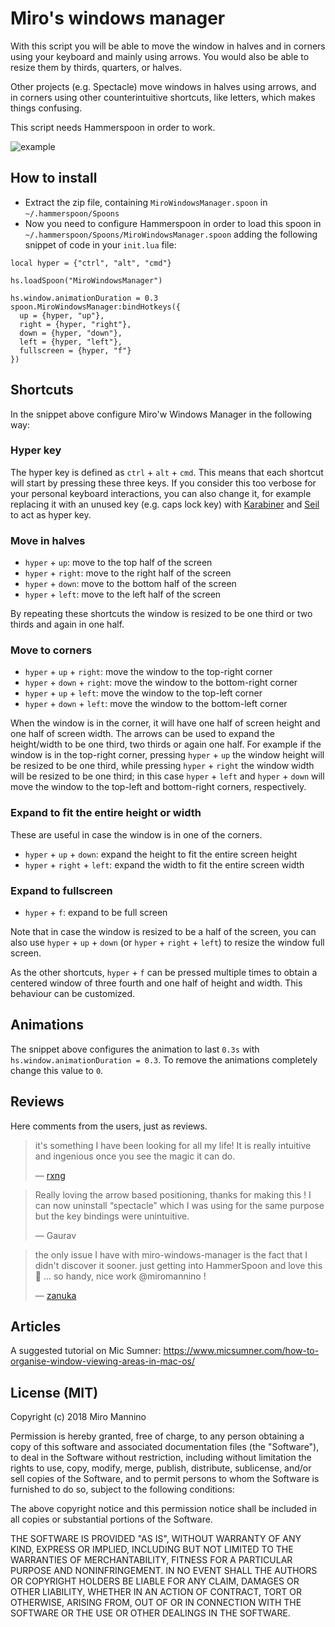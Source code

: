 # Miro's windows manager

With this script you will be able to move the window in halves and in corners using your keyboard and mainly using arrows. You would also be able to resize them by thirds, quarters, or halves.

Other projects (e.g. Spectacle) move windows in halves using arrows, and in corners using other counterintuitive shortcuts, like letters, which makes things confusing.

This script needs Hammerspoon in order to work.

![example](https://github.com/miromannino/miro-windows-manager/raw/imgs/example.gif)

## How to install

 - Extract the zip file, containing `MiroWindowsManager.spoon` in `~/.hammerspoon/Spoons`
 - Now you need to configure Hammerspoon in order to load this spoon in `~/.hammerspoon/Spoons/MiroWindowsManager.spoon` adding the following snippet of code in your `init.lua` file:
```
local hyper = {"ctrl", "alt", "cmd"}

hs.loadSpoon("MiroWindowsManager")

hs.window.animationDuration = 0.3
spoon.MiroWindowsManager:bindHotkeys({
  up = {hyper, "up"},
  right = {hyper, "right"},
  down = {hyper, "down"},
  left = {hyper, "left"},
  fullscreen = {hyper, "f"}
})
```

## Shortcuts

In the snippet above configure Miro'w Windows Manager in the following way:

### Hyper key

 The hyper key is defined as `ctrl` + `alt` + `cmd`. This means that each shortcut will start by pressing these three keys. If you consider this too verbose for your personal keyboard interactions, you can also change it, for example replacing it with an unused key (e.g. caps lock key) with [Karabiner](https://pqrs.org/osx/karabiner/) and [Seil](https://pqrs.org/osx/karabiner/seil.html.en) to act as hyper key.

### Move in halves

 - `hyper` + `up`: move to the top half of the screen
 - `hyper` + `right`: move to the right half of the screen
 - `hyper` + `down`: move to the bottom half of the screen
 - `hyper` + `left`: move to the left half of the screen

By repeating these shortcuts the window is resized to be one third or two thirds and again in one half. 

### Move to corners

 - `hyper` + `up` + `right`: move the window to the top-right corner
 - `hyper` + `down` + `right`: move the window to the bottom-right corner
 - `hyper` + `up` + `left`: move the window to the top-left corner
 - `hyper` + `down` + `left`: move the window to the bottom-left corner

 When the window is in the corner, it will have one half of screen height and one half of screen width. 
 The arrows can be used to expand the height/width to be one third, two thirds or again one half. 
 For example if the window is in the top-right corner, pressing `hyper` + `up` the window height will be resized to be one third, while pressing `hyper` + `right` the window width will be resized to be one third; in this case `hyper` + `left` and `hyper` + `down` will move the window to the top-left and bottom-right corners, respectively.

### Expand to fit the entire height or width

These are useful in case the window is in one of the corners.

 - `hyper` + `up` + `down`: expand the height to fit the entire screen height
 - `hyper` + `right` + `left`: expand the width to fit the entire screen width

### Expand to fullscreen

 - `hyper` + `f`: expand to be full screen

Note that in case the window is resized to be a half of the screen, you can also use `hyper` + `up` + `down` (or `hyper` + `right` + `left`) to resize the window full screen.

As the other shortcuts, `hyper` + `f` can be pressed multiple times to obtain a centered window of three fourth and one half of height and width. This behaviour can be customized.

## Animations

The snippet above configures the animation to last `0.3s` with `hs.window.animationDuration = 0.3`. To remove the animations completely change this value to `0`.

## Reviews

Here comments from the users, just as reviews.

> it's something I have been looking for all my life! It is really intuitive and ingenious once you see the magic it can do.
> 
> &mdash; [rxng](https://github.com/miromannino/hammerspoon-config/issues/1)

> Really loving the arrow based positioning, thanks for making this ! I can now uninstall “spectacle” which I was using for the same purpose but the key bindings were unintuitive.
>
> &mdash; Gaurav

> the only issue I have with miro-windows-manager is the fact that I didn't discover it sooner. just getting into HammerSpoon and love this 🥄 ... so handy, nice work @miromannino !
>
> &mdash; [zanuka](https://github.com/miromannino/miro-windows-manager/issues/13)

## Articles

A suggested tutorial on Mic Sumner: https://www.micsumner.com/how-to-organise-window-viewing-areas-in-mac-os/


## License (MIT)

Copyright (c) 2018 Miro Mannino

Permission is hereby granted, free of charge, to any person obtaining a copy of this software and associated documentation files (the "Software"), to deal in the Software without restriction, including without limitation the rights to use, copy, modify, merge, publish, distribute, sublicense, and/or sell copies of the Software, and to permit persons to whom the Software is furnished to do so, subject to the following conditions:

The above copyright notice and this permission notice shall be included in all copies or substantial portions of the Software.

THE SOFTWARE IS PROVIDED "AS IS", WITHOUT WARRANTY OF ANY KIND, EXPRESS OR IMPLIED, INCLUDING BUT NOT LIMITED TO THE WARRANTIES OF MERCHANTABILITY, FITNESS FOR A PARTICULAR PURPOSE AND NONINFRINGEMENT. IN NO EVENT SHALL THE AUTHORS OR COPYRIGHT HOLDERS BE LIABLE FOR ANY CLAIM, DAMAGES OR OTHER LIABILITY, WHETHER IN AN ACTION OF CONTRACT, TORT OR OTHERWISE, ARISING FROM, OUT OF OR IN CONNECTION WITH THE SOFTWARE OR THE USE OR OTHER DEALINGS IN THE SOFTWARE.
